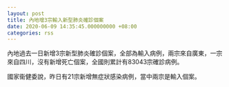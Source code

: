 ```yaml
---
layout: post
title: 內地增3宗輸入新型肺炎確診個案
date: 2020-06-09 14:35:45.000000000 +08:00
categories: rss
---
```


內地過去一日新增3宗新型肺炎確診個案，全部為輸入病例，兩宗來自廣東，一宗來自四川，沒有新增死亡個案，全國則累計有83043宗確診病例。

國家衞健委說，昨日有21宗新增無症狀感染病例，當中兩宗是輸入個案。
